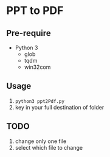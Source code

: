 # PPT to PDF

## Pre-require

- Python 3
  - glob
  - tqdm
  - win32com

## Usage

1. `python3 ppt2Pdf.py`
2. key in your full destination of folder

## TODO
1. change only one file
2. select which file to change
